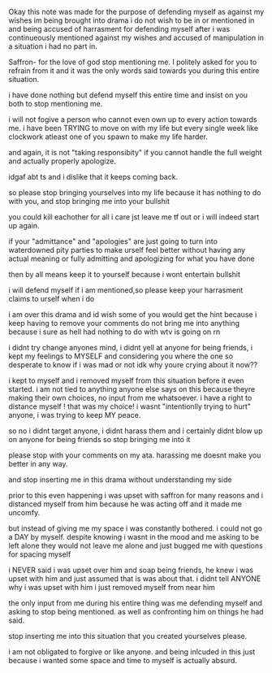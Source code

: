 Okay this note was made for the purpose of defending myself as against my wishes im being brought into drama i do not wish to  be in or mentioned in and being accused of harrasment for defending myself after i was continueously mentioned against my wishes and accused of manipulation in a situation i had no part in.

Saffron- for the love of god stop mentioning me. I politely asked for you to refrain from it and it was the only words said towards you during this entire situation.

i have done nothing but defend myself this entire time and insist on you both to stop mentioning me. 

i will not fogive a person who cannot even own up to every action towards me.
i have been TRYING to move on with my life but every single week like clockwork atleast one of you spawn to make my life harder.

and again, it is not "taking responsibity" if you cannot handle the full weight and  actually properly apologize.

idgaf abt ts and i dislike that it keeps coming back. 

so please stop bringing yourselves into my life because it has nothing to do with you, and stop bringing me into your bullshit 

you could kill eachother for all i care jst leave me tf out or i will indeed start up again.

if your "admittance" and "apologies" are just going to turn into waterdowned pity parties to make urself feel better without having any actual meaning or fully admitting and apologizing for what you have done 

then by all means keep it to yourself because i wont entertain bullshit

i will defend myself if i am mentioned,so please keep your harrasment claims to urself when i do 

i am over this drama and id wish some of you would get the hint because i keep having to remove your comments
do not bring me into anything because i sure as hell had nothing to do with wtv is going on rn

i didnt try change anyones mind, i didnt yell at anyone for being friends, i kept my feelings to MYSELF and considering you where the one so desperate to know if i was mad or not idk why youre crying about it now??

i kept to myself and i removed myself from this situation before it even started. i am not tied to anything anyone else says on this because theyre making their own choices, no input from me whatsoever. i have a right to distance myself ! that was my choice! i wasnt "intentionlly trying to hurt" anyone, i was trying to keep MY peace. 

so no i didnt target anyone, i didnt harass them and i certainly didnt blow up on anyone for being friends so  stop bringing me into it 


please stop with your comments on my ata. harassing me doesnt make you better in any way.

and stop inserting me in this drama without understanding my side

prior to this even happening i was upset with saffron for many reasons and i distanced myself from him because he was acting off and it made me uncomfy.

but instead of giving me my space i was constantly bothered. i could not go a DAY by myself. despite knowing i wasnt in the mood and me asking to be left alone they would not leave me alone and just bugged me with questions for spacing myself

i NEVER said i was upset over him and soap being friends, he knew i was upset with him and just assumed that is was about that. i didnt tell ANYONE why i was upset with him i just removed myself from near him

the only input from me during his entire thing was me defending myself and asking to stop being mentioned. as well as confronting him on things he had said. 

stop inserting me into this situation that you created yourselves please. 

i am not obligated to forgive or like anyone. and being inlcuded in this just because i wanted some space and time to myself is actually absurd. 

<!--
**ghostboyguitar/Ghostboyguitar** is a ✨ _special_ ✨ repository because its `README.md` (this file) appears on your GitHub profile.

Here are some ideas to get you started:

- 🔭 I’m currently working on ...
- 🌱 I’m currently learning ...
- 👯 I’m looking to collaborate on ...
- 🤔 I’m looking for help with ...
- 💬 Ask me about ...
- 📫 How to reach me: ...
- 😄 Pronouns: ...
- ⚡ Fun fact: ...
-->
